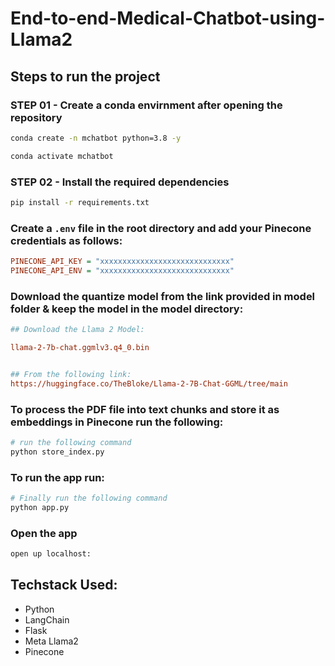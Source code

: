 # End-to-end-Medical-Chatbot-using-Llama2

## Steps to run the project

### STEP 01 - Create a conda envirnment after opening the repository

```bash
conda create -n mchatbot python=3.8 -y
```

```bash
conda activate mchatbot
```

### STEP 02 - Install the required dependencies

```bash
pip install -r requirements.txt
```

### Create a `.env` file in the root directory and add your Pinecone credentials as follows:

```ini
PINECONE_API_KEY = "xxxxxxxxxxxxxxxxxxxxxxxxxxxxx"
PINECONE_API_ENV = "xxxxxxxxxxxxxxxxxxxxxxxxxxxxx"
```

### Download the quantize model from the link provided in model folder & keep the model in the model directory:

```ini
## Download the Llama 2 Model:

llama-2-7b-chat.ggmlv3.q4_0.bin


## From the following link:
https://huggingface.co/TheBloke/Llama-2-7B-Chat-GGML/tree/main
```

### To process the PDF file into text chunks and store it as embeddings in Pinecone run the following:
```bash
# run the following command
python store_index.py
```

### To run the app run:
```bash
# Finally run the following command
python app.py
```

### Open the app
```bash
open up localhost:
```


## Techstack Used:

- Python
- LangChain
- Flask
- Meta Llama2
- Pinecone